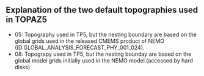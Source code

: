 ## Explanation of the two default topographies used in TOPAZ5
- 05: Topography used in TP5, but the nesting boundary are based on the global grids used in the released CMEMS product of NEMO (ID:GLOBAL_ANALYSIS_FORECAST_PHY_001_024).
- 08: Topograpy used in TP5, but the nesting bounday are based on the global model grids initially used in the NEMO model.(accessed by hard disks) 

